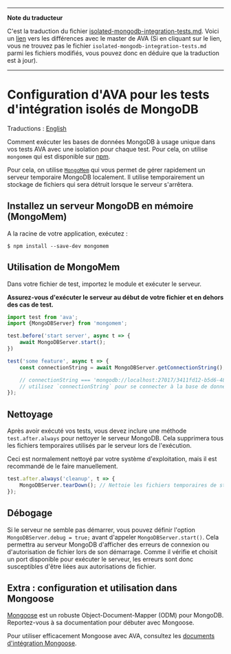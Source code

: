 ___
**Note du traducteur**

C'est la traduction du fichier [isolated-mongodb-integration-tests.md](https://github.com/avajs/ava/blob/master/docs/recipes/isolated-mongodb-integration-tests.md). Voici un [lien](https://github.com/avajs/ava/compare/c9fe8dbf166d9d23e3575eb5780ccdffda984e90...master#diff-fa5b24a10aa6bb9abd440902e222e84c) vers les différences avec le master de AVA (Si en cliquant sur le lien, vous ne trouvez pas le fichier `isolated-mongodb-integration-tests.md` parmi les fichiers modifiés, vous pouvez donc en déduire que la traduction est à jour).
___
# Configuration d'AVA pour les tests d'intégration isolés de MongoDB

Traductions : [English](https://github.com/avajs/ava/blob/master/docs/recipes/isolated-mongodb-integration-tests.md)

Comment exécuter les bases de données MongoDB à usage unique dans vos tests AVA avec une isolation pour chaque test. Pour cela, on utilise `mongomem` qui est disponible sur [npm](https://www.npmjs.com/package/mongomem).

Pour cela, on utilise [`MongoMem`](https://github.com/CImrie/mongomem) qui vous permet de gérer rapidement un serveur temporaire MongoDB localement. Il utilise temporairement un stockage de fichiers qui sera détruit lorsque le serveur s'arrêtera.


## Installez un serveur MongoDB en mémoire (MongoMem)

A la racine de votre application, exécutez :

```console
$ npm install --save-dev mongomem
```


## Utilisation de MongoMem

Dans votre fichier de test, importez le module et exécuter le serveur.
 
**Assurez-vous d'exécuter le serveur au début de votre fichier et en dehors des cas de test.**

```js
import test from 'ava';
import {MongoDBServer} from 'mongomem';

test.before('start server', async t => {
	await MongoDBServer.start();
})

test('some feature', async t => {
	const connectionString = await MongoDBServer.getConnectionString();

	// connectionString === 'mongodb://localhost:27017/3411fd12-b5d6-4860-854c-5bbdb011cb93'
	// utilisez `connectionString` pour se connecter à la base de données avec un client de votre choix. Regardez ci-dessous pour une utilisation avec Mongoose.
});
```


## Nettoyage

Après avoir exécuté vos tests, vous devez inclure une méthode `test.after.always` pour nettoyer le serveur MongoDB. Cela supprimera tous les fichiers temporaires utilisés par le serveur lors de l'exécution.

Ceci est normalement nettoyé par votre système d'exploitation, mais il est recommandé de le faire manuellement.

```js
test.after.always('cleanup', t => {
	MongoDBServer.tearDown(); // Nettoie les fichiers temporaires de stockage
});
```


## Débogage

Si le serveur ne semble pas démarrer, vous pouvez définir l'option `MongoDBServer.debug = true;` avant d'appeler `MongoDBServer.start()`. Cela permettra au serveur MongoDB d'afficher des erreurs de connexion ou d'autorisation de fichier lors de son démarrage. Comme il vérifie et choisit un port disponible pour exécuter le serveur, les erreurs sont donc susceptibles d'être liées aux autorisations de fichier.

## Extra : configuration et utilisation dans Mongoose

[Mongoose](http://mongoosejs.com) est un robuste Object-Document-Mapper (ODM) pour MongoDB. Reportez-vous à sa documentation pour débuter avec Mongoose.

Pour utiliser efficacement Mongoose avec AVA, consultez les [documents d'intégration Mongoose](../endpoint-testing-with-mongoose.md).
